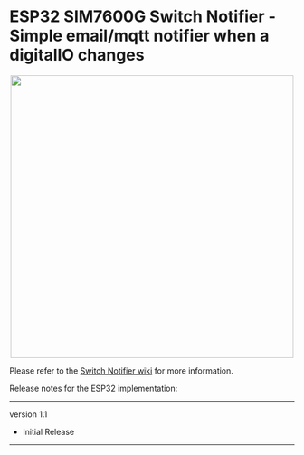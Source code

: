 # ESP32 SIM7600G Switch Notifier - Simple email/mqtt notifier when a digitalIO changes

<p align="center">
<img src=https://github.com/ClassicDIY/SwitchNotifier/blob/main/pictures/SIM7600G.PNG width=500>
</p>

<p>
Please refer to the <a href="https://github.com/ClassicDIY/SwitchNotifier/wiki">Switch Notifier wiki</a> for more information.
</p>


Release notes for the ESP32 implementation:

-----------------
version 1.1

<ul>
<li>Initial Release</li>
</ul>

-----------------
